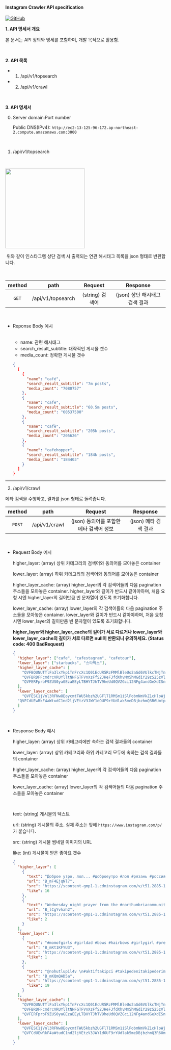 #### Instagram Crawler API specification

[![GitHub](https://img.shields.io/badge/-GitHub-181717?logo=GitHub)](https://github.com/joshua-dev/instacrawler)

**1. API 명세서 개요**

본 문서는 API 정의와 명세를 포함하며, 개발 목적으로 활용함.

<br>

**2. API 목록**

- 1. /api/v1/topsearch
- 2. /api/v1/crawl

<br>

**3. API 명세서**

0. Server domain:Port number

   Public DNS(IPv4): `http://ec2-13-125-96-172.ap-northeast-2.compute.amazonaws.com:3000`

   <br>

1. /api/v1/topsearch

     <br>

  <img width="250" src="https://user-images.githubusercontent.com/62831866/78666393-44de1a00-7912-11ea-948b-fb77e5833ca8.jpeg">

​	위와 같이 인스타그램 상단 검색 시 출력되는 연관 해시태그 목록을 json 형태로 반환합니다.

​	<br>

| method |       path        |     Request     |            Response            |
| :----: | :---------------: | :-------------: | :----------------------------: |
| `GET`  | /api/v1/topsearch | (string) 검색어 | (json) 상단 해시태그 검색 결과 |

​	<br>

- Reponse Body 예시

  <br>

  - name: 관련 해시태그
  - search_result_subtitle: 대략적인 게시물 갯수
  - media_count: 정확한 게시물 갯수

  ```json
  {
    [
      {
        "name": "café",
        "search_result_subtitle": "7m posts",
        "media_count": "7080757"
      },
      {
        "name": "cafe",
        "search_result_subtitle": "60.5m posts",
        "media_count": "60537500"
      },
      {
        "name": "cafè",
        "search_result_subtitle": "205k posts",
        "media_count": "205626"
      },
      {
        "name": "cafehopper",
        "search_result_subtitle": "184k posts",
        "media_count": "184403"
      }
    ]
  }
  ```

<hr />

2. /api/v1/crawl

메타 검색을 수행하고, 결과를 json 형태로 돌려줍니다.

| method |     path      |                 Request                 |       Response        |
| :----: | :-----------: | :-------------------------------------: | :-------------------: |
| `POST` | /api/v1/crawl | (json) 동의어를 포함한 메타 검색어 정보 | (json) 메타 검색 결과 |

  <br>

- Request Body 예시
  <br>

  higher_layer: (array) 상위 카테고리의 검색어와 동의어를 모아놓은 container

  lower_layer: (array) 하위 카테고리의 검색어와 동의어를 모아놓은 container

  higher_layer_cache: (array) higher_layer의 각 검색어들의 다음 pagination 주소들을 모아놓은 container. higher_layer와 길이가 반드시 같아야하며, 처음 요청 시엔 higher_layer의 길이만큼 빈 문자열이 있도록 초기화합니다.

  lower_layer_cache: (array) lower_layer의 각 검색어들의 다음 pagination 주소들을 모아놓은 container. lower_layer와 길이가 반드시 같아야하며, 처음 요청 시엔 lower_layer의 길이만큼 빈 문자열이 있도록 초기화합니다.

  **higher_layer와 higher_layer_cache의 길이가 서로 다르거나 lower_layer와 lower_layer_cache의 길이가 서로 다르면 null이 반환되니 유의하세요. (Status code: 400 BadRequest)**
  
  
  
  ```json
  {
    "higher_layer": ["cafe", "cafestagram", "cafetour"],
    "lower_layer": ["starbucks", "스타벅스"],
    "higher_layer_cache": [
      "QVFBQUNUTTlFa3lxYkp1TnFrcXc1Q01EcUR5RzFMMlBleUo2aGd6VUlkcTNjTnU5d1dzUmphTFFldXdrNV9vNGRrdWJMeVdiNGNxTDR2MGRwOXZFUXF0Zg==",
      "QVFBRDFFcmdrcVRUYlltNHFGTFVnXzFfS2JHeFJfdXhvMm5hMGdiY29zS25zVlNzOXl6aGpqWmt6Sjc1RkY5RzhfclctSlN5ckJEaWdTbTlkME5NNVdZMQ==",
      "QVFERFprbF9ZUS0yaGEzaEEyLTBHYTJhTV9heUd0QVZGci12NFg4andGeXdISnh0N0hsSXI2ajZnTllOcUxiTkpOa24tX3RMZl9tWndvaDZBcVRCZEpoaA=="
    ],
    "lower_layer_cache": [
      "QVFESC1jVnl3RFNwOEoycmtTWU5kbzh2UGFlT1RMSm1iSlFobmNmVkZ1cHloWjdxRllKcFQwaExtZ1FZeHh4YUE0T3hlQmpUVVNSeU1FbWVwWGt2S0loSw==",
    "QVFCdUEwRkF4aWtudC1nd2ljVEtzV3JWY1dOUF9rYUdlak5meDBjbzhmQ3R6Umtpa3cybmh2TGlSTlk1Vk5veEJMRmpkTzdSMzlCOExBWXZ1TndFcXg5Mw=="
    ]
  }
  ```
  
  <br>

* Response Body 예시
  <br>

  higher_layer: (array) 상위 카테고리에만 속하는 검색 결과들의 container

  lower_layer: (array) 상위 카테고리와 하위 카테고리 모두에 속하는 검색 결과들의 container

  higher_layer_cache: (array) higher_layer의 각 검색어들의 다음 pagination 주소들을 모아놓은 container

  lower_layer_cache: (array) lower_layer의 각 검색어들의 다음 pagination 주소들을 모아놓은 container

  <br>

  text: (string) 게시물의 텍스트

  url: (string) 게시물의 주소. 실제 주소는 앞에 `https://www.instagram.com/p/` 가 붙습니다.

  src: (string) 게시물 썸네일 이미지의 URL

  like: (int) 게시물이 받은 좋아요 갯수

  ```json
  {
    "higher_layer": [
      {
        "text": "Доброе утро, лол... #доброеутро #лол #рязань #россия#провинция #художник#фото #город#городскойпейзаж #позитив #film #fun #artist #ussr#doll #art#amsterdam#model #kunst #clee #cat#fashion #focus #cofe #cosplay#instagood #smile#aesthetic",
        "url": "B_mF4EjqNl7",
        "src": "https://scontent-gmp1-1.cdninstagram.com/v/t51.2885-15/sh0.08/e35/c0.129.1034.1034a/s640x640/95215546_725892411549121_3193384201677613315_n.jpg?_nc_ht=scontent-gmp1-1.cdninstagram.com&_nc_cat=101&_nc_ohc=Omw1LX-TfuUAX8f8SqF&oh=9db818251361c6546dce1caff936e763&oe=5ED3816C",
        "like": 16
      },
      {
        "text": "Wednesday night prayer from the #northumbriacommunity with added wine #community #love #faith #church #churchofengland #cofe #sacredspace #Manchester #flixton #trafford #easter",
        "url": "B_lCgYvhah2",
        "src": "https://scontent-gmp1-1.cdninstagram.com/v/t51.2885-15/e35/c0.150.540.540a/95262123_142863047281654_4603480536606033666_n.jpg?_nc_ht=scontent-gmp1-1.cdninstagram.com&_nc_cat=110&_nc_ohc=j2UHP62HNkwAX-jebJz&oh=ca30f0635f45ebf1cbc7b1fcfe30709b&oe=5EAC9015",
        "like": 2
      }
    ],
    "lower_layer": [
      {
        "text": "#momofgirls #girldad #bows #hairbows #girlygirl #prettygirls #babygirls #mommyandme #mommytobe #itsagirl #mickeymouse #disney #starbucks #coffee #minniemouse #shopsmall #supportsmallbusiness #sarapebow #mexican #colorful #cowgirl #coyboyboots #boots #bowsandboots #virgencita #easter #bunny #sfgiants #lol #loldolls",
        "url": "B_mKt1KFYU3",
        "src": "https://scontent-gmp1-1.cdninstagram.com/v/t51.2885-15/sh0.08/e35/s640x640/94890594_128293228823301_6353733521411040583_n.jpg?_nc_ht=scontent-gmp1-1.cdninstagram.com&_nc_cat=109&_nc_ohc=3Yy02sOzbcQAX_Vswjk&oh=efa97956384df18e9c1d90687e9f81bc&oe=5ED5BE2B",
        "like": 1
      },
      {
        "text": "@nohutlupil4v \n#aktiftakipci #takipedenitakipederim #takipet #aktiftakipçi #instadaily #takipplus #seguidores #takipetkinliği #chuvadelikes #takipetanindakazan #likeforlikes #instagram #sdv❤️ #instagood #begeniyebegeni #begeni #geritakipyapiyorum #geritakipvar #instalike #gtvardir #sigaosbaloes #sdv #rtb #sdvtodos #starbucks #streetphotography #sdvgeral #instalike #instafashion",
        "url": "B_mKQmQAD5a",
        "src": "https://scontent-gmp1-1.cdninstagram.com/v/t51.2885-15/sh0.08/e35/c10.0.730.730a/s640x640/95542093_935289073610807_693225298869737381_n.jpg?_nc_ht=scontent-gmp1-1.cdninstagram.com&_nc_cat=111&_nc_ohc=fWI676klOH8AX_wmaL0&oh=cc0705b754af875bcc6c417d72273955&oe=5ED36DA7",
        "like": 19
      }
    ],
    "higher_layer_cache": [
      "QVFBQUNUTTlFa3lxYkp1TnFrcXc1Q01EcUR5RzFMMlBleUo2aGd6VUlkcTNjTnU5d1dzUmphTFFldXdrNV9vNGRrdWJMeVdiNGNxTDR2MGRwOXZFUXF0Zg==",
      "QVFBRDFFcmdrcVRUYlltNHFGTFVnXzFfS2JHeFJfdXhvMm5hMGdiY29zS25zVlNzOXl6aGpqWmt6Sjc1RkY5RzhfclctSlN5ckJEaWdTbTlkME5NNVdZMQ==",
      "QVFERFprbF9ZUS0yaGEzaEEyLTBHYTJhTV9heUd0QVZGci12NFg4andGeXdISnh0N0hsSXI2ajZnTllOcUxiTkpOa24tX3RMZl9tWndvaDZBcVRCZEpoaA=="
    ],
    "lower_layer_cache": [
      "QVFESC1jVnl3RFNwOEoycmtTWU5kbzh2UGFlT1RMSm1iSlFobmNmVkZ1cHloWjdxRllKcFQwaExtZ1FZeHh4YUE0T3hlQmpUVVNSeU1FbWVwWGt2S0loSw==",
      "QVFCdUEwRkF4aWtudC1nd2ljVEtzV3JWY1dOUF9rYUdlak5meDBjbzhmQ3R6Umtpa3cybmh2TGlSTlk1Vk5veEJMRmpkTzdSMzlCOExBWXZ1TndFcXg5Mw=="
    ]
  }
  ```

